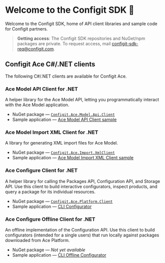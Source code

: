 
# Welcome to the Configit SDK :wave:

Welcome to the Configit SDK, home of API client libraries and sample code for Configit partners.

> **Getting access**: The Configit SDK repositories and NuGet/npm packages are private. To request access, mail
> configit-sdk-req@configit.com.

## Configit Ace C#/.NET clients

The following C#/.NET clients are available for Configit Ace.

### Ace Model API Client for .NET       

A helper library for the Ace Model API, letting you
programmatically interact with the Ace Model application.

- NuGet package —  [`Configit.Ace.Model.Api.Client`](https://github.com/configit-sdk/ace-model-samples/packages/1151047)
- Sample application —  [Ace Model API Client sample](https://github.com/configit-sdk/ace-model-samples/tree/main/ModelApi/ApiClientSampleModel)

### Ace Model Import XML Client for .NET

A library for generating XML import files for Ace Model.

- NuGet package — [`Configit.Ace.Import.XmlClient`](https://github.com/configit-sdk/ace-model-samples/packages/1123124)
- Sample application — [Ace Model Import XML Client sample](https://github.com/configit-sdk/ace-model-samples/tree/main/XmlClientSampleModel)

### Ace Configure Client for .NET

A helper library for calling the Packages API, Configuration API,
and Storage API. Use this client to build interactive configurators,
inspect products, and query a package for its individual resources.

- NuGet package — [`Configit.Ace.Platform.Client`](https://github.com/configit-sdk/ace-configure-samples/packages/1123127)
- Sample application — [CLI Configurator](https://github.com/configit-sdk/ace-configure-samples/tree/master/cli-configurator)

### Ace Configure Offline Client for .NET

An offline implementation of the Configuration API. Use this client to
build configurators (intended for a single users) that run locally
against packages downloaded from Ace Platform.

- NuGet package — *Not yet available*
- Sample application —
  [CLI Offline Configurator](https://github.com/configit-sdk/ace-configure-samples/tree/master/cli-offline-configurator)
